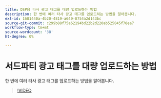 ```yaml
---
title: DSP용 타사 광고 태그를 대량 업로드하는 방법
description: 한 번에 여러 타사 광고 태그를 업로드하는 방법을 알아봅니다.
exl-id: 1681440a-4b20-4819-a649-8754a2d143bc
source-git-commit: c299b88f75a62194bd22b2d220ab525045f78ea7
workflow-type: tm+mt
source-wordcount: '38'
ht-degree: 0%

---
```


# 서드파티 광고 태그를 대량 업로드하는 방법

한 번에 여러 타사 광고 태그를 업로드하는 방법을 알아봅니다.

>[!VIDEO](https://video.tv.adobe.com/v/339204)
